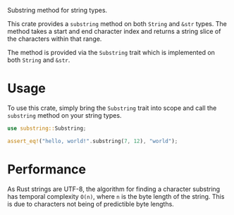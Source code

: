 Substring method for string types.

This crate provides a `substring` method on both `String` and `&str` types. The method takes a
start and end character index and returns a string slice of the characters within that range.

The method is provided via the `Substring` trait which is implemented on both `String` and `&str`.

# Usage

To use this crate, simply bring the `Substring` trait into scope and call the `substring` method on
your string types.

```rust
use substring::Substring;

assert_eq!("hello, world!".substring(7, 12), "world");
```

# Performance

As Rust strings are UTF-8, the algorithm for finding a character substring has temporal complexity
`O(n)`, where `n` is the byte length of the string. This is due to characters not being of
predictible byte lengths.
